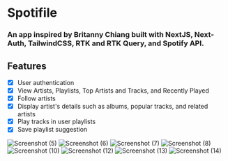 # Spotifile

### An app inspired by Britanny Chiang built with NextJS, Next-Auth, TailwindCSS, RTK and RTK Query, and Spotify API.

## Features 
-   [x] User authentication
-   [x] View Artists, Playlists, Top Artists and Tracks, and Recently Played
-   [x] Follow artists
-   [x] Display artist's details such as albums, popular tracks, and related artists
-   [x] Play tracks in user playlists
-   [x] Save playlist suggestion

![Screenshot (5)](https://github.com/isipisii/spotifile/assets/109065655/afc87854-3000-48d2-a7e0-93759eacbf4c)
![Screenshot (6)](https://github.com/isipisii/spotifile/assets/109065655/8b8b946e-fe70-4744-8b96-0df1d40948af)
![Screenshot (7)](https://github.com/isipisii/spotifile/assets/109065655/6fa477b8-bb9a-4d3f-a67d-fb57b200313b)
![Screenshot (8)](https://github.com/isipisii/spotifile/assets/109065655/30476b3e-a189-4ace-b46f-5d405d18f7ae)
![Screenshot (10)](https://github.com/isipisii/spotifile/assets/109065655/cbf6cfe3-be05-42e7-b8bd-9a4413def7ca)
![Screenshot (12)](https://github.com/isipisii/spotifile/assets/109065655/2c8bcb4b-0642-4ff5-a4a4-b336e96650cb)
![Screenshot (13)](https://github.com/isipisii/spotifile/assets/109065655/135e7e10-70c3-4eda-bca0-2119c1d756a3)
![Screenshot (14)](https://github.com/isipisii/spotifile/assets/109065655/7fbcfecd-7f36-4a6c-b38e-1acd8aa535fb)
